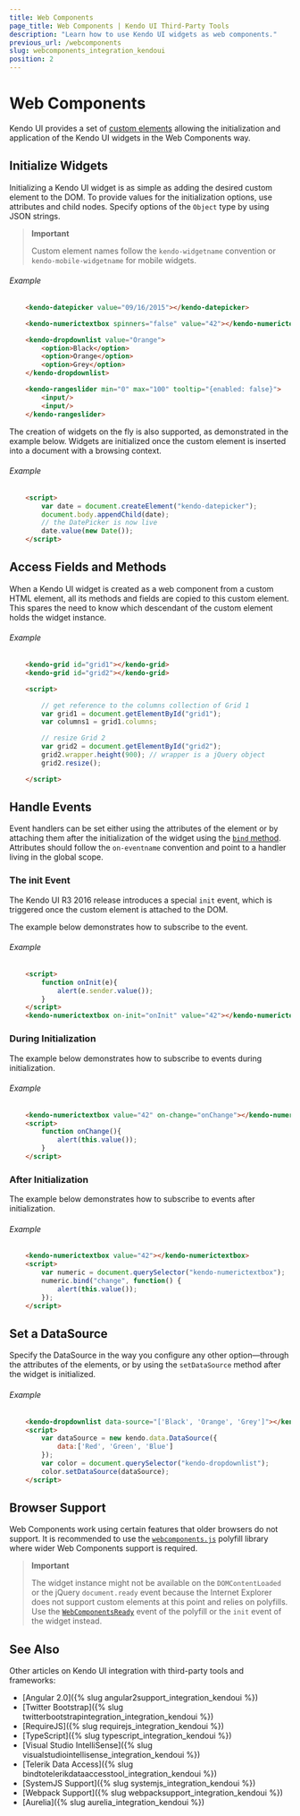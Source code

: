```yaml
---
title: Web Components
page_title: Web Components | Kendo UI Third-Party Tools
description: "Learn how to use Kendo UI widgets as web components."
previous_url: /webcomponents
slug: webcomponents_integration_kendoui
position: 2
---
```


# Web Components

Kendo UI provides a set of [custom elements](http://w3c.github.io/webcomponents/spec/custom/) allowing the initialization and application of the Kendo UI widgets in the Web Components way.

## Initialize Widgets

Initializing a Kendo UI widget is as simple as adding the desired custom element to the DOM. To provide values for the initialization options, use attributes and child nodes. Specify options of the `Object` type by using JSON strings.

> **Important**
>
> Custom element names follow the `kendo-widgetname` convention or `kendo-mobile-widgetname` for mobile widgets.

###### Example

```html
    <kendo-datepicker value="09/16/2015"></kendo-datepicker>

    <kendo-numerictextbox spinners="false" value="42"></kendo-numerictextbox>

    <kendo-dropdownlist value="Orange">
        <option>Black</option>
        <option>Orange</option>
        <option>Grey</option>
    </kendo-dropdownlist>

    <kendo-rangeslider min="0" max="100" tooltip="{enabled: false}">
        <input/>
        <input/>
    </kendo-rangeslider>
```

The creation of widgets on the fly is also supported, as demonstrated in the example below. Widgets are initialized once the custom element is inserted into a document with a browsing context.

###### Example

```html
    <script>
        var date = document.createElement("kendo-datepicker");
        document.body.appendChild(date);
        // the DatePicker is now live
        date.value(new Date());
    </script>
```

## Access Fields and Methods

When a Kendo UI widget is created as a web component from a custom HTML element, all its methods and fields are copied to this custom element. This spares the need to know which descendant of the custom element holds the widget instance.

###### Example

```html
    <kendo-grid id="grid1"></kendo-grid>
    <kendo-grid id="grid2"></kendo-grid>

    <script>

        // get reference to the columns collection of Grid 1
        var grid1 = document.getElementById("grid1");
        var columns1 = grid1.columns;

        // resize Grid 2
        var grid2 = document.getElementById("grid2");
        grid2.wrapper.height(900); // wrapper is a jQuery object
        grid2.resize();

    </script>
```

## Handle Events

Event handlers can be set either using the attributes of the element or by attaching them after the initialization of the widget using the  [`bind` method](/api/javascript/ui/widget#methods-bind). Attributes should follow the `on-eventname` convention and point to a handler living in the global scope.

### The init Event

The Kendo UI R3 2016 release introduces a special `init` event, which is triggered once the custom element is attached to the DOM.

The example below demonstrates how to subscribe to the event.

###### Example

```html
    <script>
        function onInit(e){
            alert(e.sender.value());
        }
    </script>
    <kendo-numerictextbox on-init="onInit" value="42"></kendo-numerictextbox>
```

### During Initialization

The example below demonstrates how to subscribe to events during initialization.

###### Example

```html
    <kendo-numerictextbox value="42" on-change="onChange"></kendo-numerictextbox>
    <script>
        function onChange(){
            alert(this.value());
        }
    </script>
```

### After Initialization

The example below demonstrates how to subscribe to events after initialization.

###### Example

```html
    <kendo-numerictextbox value="42"></kendo-numerictextbox>
    <script>
        var numeric = document.querySelector("kendo-numerictextbox");
        numeric.bind("change", function() {
            alert(this.value());
        });
    </script>
```

## Set a DataSource

Specify the DataSource in the way you configure any other option&mdash;through the attributes of the elements, or by using the `setDataSource` method after the widget is initialized.

###### Example

```html
    <kendo-dropdownlist data-source="['Black', 'Orange', 'Grey']"></kendo-dropdownlist>
    <script>
        var dataSource = new kendo.data.DataSource({
            data:['Red', 'Green', 'Blue']
        });
        var color = document.querySelector("kendo-dropdownlist");
        color.setDataSource(dataSource);
    </script>
```

## Browser Support

Web Components work using certain features that older browsers do not support. It is recommended to use the [`webcomponents.js`](http://webcomponents.org/polyfills/) polyfill library where wider Web Components support is required.

> **Important**
>
> The widget instance might not be available on the `DOMContentLoaded` or the jQuery `document.ready` event because the Internet Explorer does not support custom elements at this point and relies on polyfills. Use the [`WebComponentsReady`](http://webcomponents.org/polyfills/custom-elements/) event of the polyfill or the `init` event of the widget instead.

## See Also

Other articles on Kendo UI integration with third-party tools and frameworks:

* [Angular 2.0]({% slug angular2support_integration_kendoui %})
* [Twitter Bootstrap]({% slug twitterbootstrapintegration_integration_kendoui %})
* [RequireJS]({% slug requirejs_integration_kendoui %})
* [TypeScript]({% slug typescript_integration_kendoui %})
* [Visual Studio IntelliSense]({% slug visualstudiointellisense_integration_kendoui %})
* [Telerik Data Access]({% slug bindtotelerikdataaccesstool_integration_kendoui %})
* [SystemJS Support]({% slug systemjs_integration_kendoui %})
* [Webpack Support]({% slug webpacksupport_integration_kendoui %})
* [Aurelia]({% slug aurelia_integration_kendoui %})
